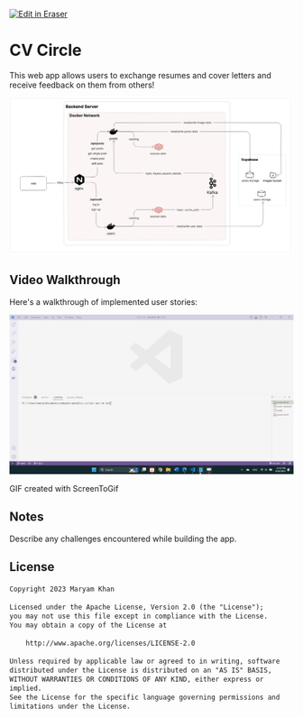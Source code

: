 <p><a target="_blank" href="https://app.eraser.io/workspace/eI5y2LS9WNWkJZPiNXvt" id="edit-in-eraser-github-link"><img alt="Edit in Eraser" src="https://firebasestorage.googleapis.com/v0/b/second-petal-295822.appspot.com/o/images%2Fgithub%2FOpen%20in%20Eraser.svg?alt=media&amp;token=968381c8-a7e7-472a-8ed6-4a6626da5501"></a></p>

# CV Circle
This web app allows users to exchange resumes and cover letters and receive feedback on them from others!

![Architectural Diagram](/.eraser/eI5y2LS9WNWkJZPiNXvt___TDpnkbXtRtf8pwmjWbxCbY6vOrQ2___---figure---aoShFPq36GpsPt0Fnhms8---figure---Sx4pQBzDJB-GXINllSV6ig.png "Architectural Diagram")

## Video Walkthrough
Here's a walkthrough of implemented user stories:

![Video Walkthrough](final-project.gif "Video Walkthrough")

GIF created with ScreenToGif

## Notes
Describe any challenges encountered while building the app.

## License
```
Copyright 2023 Maryam Khan

Licensed under the Apache License, Version 2.0 (the "License");
you may not use this file except in compliance with the License.
You may obtain a copy of the License at

    http://www.apache.org/licenses/LICENSE-2.0

Unless required by applicable law or agreed to in writing, software
distributed under the License is distributed on an "AS IS" BASIS,
WITHOUT WARRANTIES OR CONDITIONS OF ANY KIND, either express or implied.
See the License for the specific language governing permissions and
limitations under the License.
```



<!--- Eraser file: https://app.eraser.io/workspace/eI5y2LS9WNWkJZPiNXvt --->